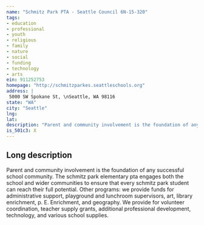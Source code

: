 ```yaml
---
name: "Schmitz Park PTA - Seattle Council 6N-15-320"
tags:
- education
- professional
- youth
- religious
- family
- nature
- social
- funding
- technology
- arts
ein: 911252753
homepage: "http://schmitzparkes.seattleschools.org"
address: |
 5000 SW Spokane St, \nSeattle, WA 98116
state: "WA"
city: "Seattle"
lng: 
lat: 
description: "Parent and community involvement is the foundation of any successful school community. The schmitz park elementary pta engages both the school and wider communities to ensure that every schmitz park student can reach their full potential. "
is_501c3: X
---
```


## Long description

Parent and community involvement is the foundation of any successful school community. The schmitz park elementary pta engages both the school and wider communities to ensure that every schmitz park student can reach their full potential. Other programs: we provide funds for administrative support, playground and lunchroom supervisors, art, library enrichment, p. E. Enrichment, and geography. We provide for volunteer coordination, teacher supply grants, additional professional development, technology, and various school supplies. 
